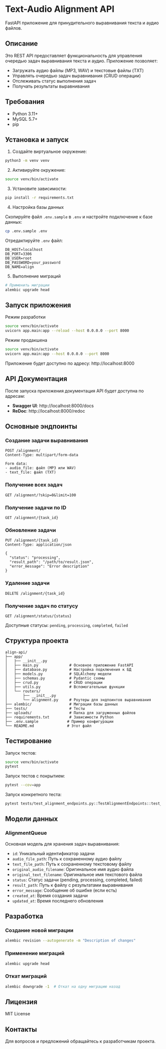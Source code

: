 # Text-Audio Alignment API

FastAPI приложение для принудительного выравнивания текста и аудио файлов.

## Описание

Это REST API предоставляет функциональность для управления очередью задач выравнивания текста и аудио. Приложение позволяет:

- Загружать аудио файлы (MP3, WAV) и текстовые файлы (TXT)
- Управлять очередью задач выравнивания (CRUD операции)
- Отслеживать статус выполнения задач
- Получать результаты выравнивания

## Требования

- Python 3.11+
- MySQL 5.7+
- pip

## Установка и запуск

1. Создайте виртуальное окружение:
```bash
python3 -m venv venv
```

2. Активируйте окружение:
```bash
source venv/bin/activate
```

3. Установите зависимости:
```bash
pip install -r requirements.txt
```

4. Настройка базы данных

Скопируйте файл `.env.sample` в `.env` и настройте подключение к базе данных:

```bash
cp .env.sample .env
```

Отредактируйте `.env` файл:

```env
DB_HOST=localhost
DB_PORT=3306
DB_USER=root
DB_PASSWORD=your_password
DB_NAME=align
```

5. Выполнение миграций

```bash
# Применить миграции
alembic upgrade head
```

## Запуск приложения

Режим разработки

```bash
source venv/bin/activate
uvicorn app.main:app --reload --host 0.0.0.0 --port 8000
```

Режим продакшена

```bash
source venv/bin/activate
uvicorn app.main:app --host 0.0.0.0 --port 8000
```

Приложение будет доступно по адресу: http://localhost:8000

## API Документация

После запуска приложения документация API будет доступна по адресам:

- **Swagger UI**: http://localhost:8000/docs
- **ReDoc**: http://localhost:8000/redoc

## Основные эндпоинты

### Создание задачи выравнивания

```http
POST /alignment/
Content-Type: multipart/form-data

Form data:
- audio_file: файл (MP3 или WAV)
- text_file: файл (TXT)
```

### Получение всех задач

```http
GET /alignment/?skip=0&limit=100
```

### Получение задачи по ID

```http
GET /alignment/{task_id}
```

### Обновление задачи

```http
PUT /alignment/{task_id}
Content-Type: application/json

{
  "status": "processing",
  "result_path": "/path/to/result.json",
  "error_message": "Error description"
}
```

### Удаление задачи

```http
DELETE /alignment/{task_id}
```

### Получение задач по статусу

```http
GET /alignment/status/{status}
```

Доступные статусы: `pending`, `processing`, `completed`, `failed`

## Структура проекта

```
align-api/
├── app/
│   ├── __init__.py
│   ├── main.py              # Основное приложение FastAPI
│   ├── database.py          # Настройка подключения к БД
│   ├── models.py            # SQLAlchemy модели
│   ├── schemas.py           # Pydantic схемы
│   ├── crud.py              # CRUD операции
│   ├── utils.py             # Вспомогательные функции
│   └── routers/
│       ├── __init__.py
│       └── alignment.py     # Роутеры для эндпоинтов выравнивания
├── alembic/                 # Миграции базы данных
├── tests/                   # Тесты
├── uploads/                 # Папка для загруженных файлов
├── requirements.txt         # Зависимости Python
├── .env.sample             # Пример конфигурации
└── README.md               # Этот файл
```

## Тестирование

Запуск тестов:

```bash
source venv/bin/activate
pytest
```

Запуск тестов с покрытием:

```bash
pytest --cov=app
```

Запуск конкретного теста:

```bash
pytest tests/test_alignment_endpoints.py::TestAlignmentEndpoints::test_create_alignment_task_success
```

## Модели данных

### AlignmentQueue

Основная модель для хранения задач выравнивания:

- `id`: Уникальный идентификатор задачи
- `audio_file_path`: Путь к сохраненному аудио файлу
- `text_file_path`: Путь к сохраненному текстовому файлу
- `original_audio_filename`: Оригинальное имя аудио файла
- `original_text_filename`: Оригинальное имя текстового файла
- `status`: Статус задачи (pending, processing, completed, failed)
- `result_path`: Путь к файлу с результатами выравнивания
- `error_message`: Сообщение об ошибке (если есть)
- `created_at`: Время создания задачи
- `updated_at`: Время последнего обновления

## Разработка

### Создание новой миграции

```bash
alembic revision --autogenerate -m "Description of changes"
```

### Применение миграций

```bash
alembic upgrade head
```

### Откат миграций

```bash
alembic downgrade -1  # Откат на одну миграцию назад
```

## Лицензия

MIT License

## Контакты

Для вопросов и предложений обращайтесь к разработчикам проекта.
